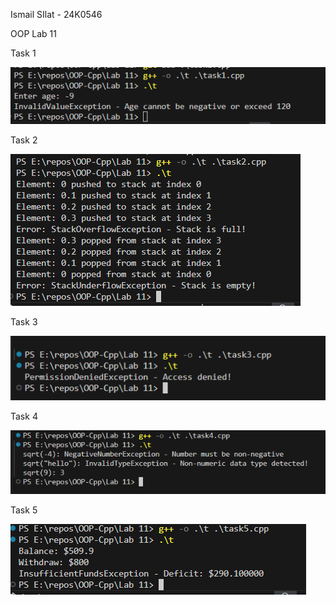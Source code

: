 Ismail SIlat - 24K0546

OOP Lab 11

Task 1

![](./images/image5.png)

Task 2

![](./images/image1.png)

Task 3

![](./images/image4.png)

Task 4

![](./images/image3.png)

Task 5

![](./images/image2.png)
